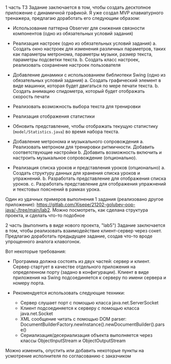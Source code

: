 1 часть ТЗ
Задание заключается в том, чтобы создать десктопное приложение с динамичной графикой. 
Я уже создал MVP клавиатурного тренажера, предлагаю доработать его следующим образом:
-  Использование паттерна Observer для снижения связности компонентов (одно из обязательных условий задания)

-  Реализация настроек (одно из обязательных условий задания)
  a. Создать окно настроек для изменения различных параметров, таких как параметры метронома, параметры музыки, размер текста, параметры подсветки текста.
  b. Создать класс настроек, реализовать сохранение настроек пользователя

-  Добавление динамики с использованием библиотеки Swing (одно из обязательных условий задания)
  a. Создать графический элемент в виде машинки, которая будет двигаться по мере печати текста. 
  b. Создать анимацию спидометра, который будет отображать скорость печати

-  Реализовать возможность выбора текста для тренировки

-  Реализация отображения статистики 
  - Обновить представление, чтобы отображать текущую статистику (`model/Statistics.java`) во время набора текста.

-  Добавление метронома и музыкального сопровождения
  a. Реализовать метроном для тренировки ритмичности. Добавить соответствующие настройки
  b. Добавить возможность включить и настроить музыкальное сопровождение (опционально).

-  Реализация списка уроков и представления уроков (опционально)
  a. Создать структуру данных для хранения списка уроков и упражнений. 
  b. Разработать представление для отображения списка уроков.
  c. Разработать представление для отображения упражнений и текстовых пояснений в рамках урока.

Один из удачных примеров выполнения 1 задания (реализовано другое приложение): https://gitlab.com/Xisepe/21202-golubev-oop-java/-/tree/main/lab2. Можно посмотреть, как сделана структура проекта, и сделать что-то подобное

2 часть (выполнить в виде нового проекта, "lab5")
Задание заключается в том, чтобы реализовать взаимодействие клиент-сервер через сокет.
Предлагаю доработать предыдущее задание, создав что-то вроде упрощенного аналога клавогонок.

Вот некоторые требования:
- Программа должна состоять из двух частей: сервер и клиент. Сервер стартует в качестве отдельного приложения на определенном порту (задано в конфигурации). Клиент в виде приложения на Swing подсоединяется к серверу по имени сервера и номеру порта.

- Рекомендуется использовать следующие техники:
  - Сервер слушает порт с помощью класса java.net.ServerSocket
  - Клиент подсоединяется к серверу с помощью класса java.net.Socket
  - XML сообщение читать с помощью DOM parser: DocumentBuilderFactory.newInstance().newDocumentBuilder().parse()
  - Сериализация/десериализация объекта выполняется через классы ObjectInputStream и ObjectOutputStream

Можно изменить, опустить или добавить некоторые пункты на усмотрение исполнителя по согласованию с заказчиком
